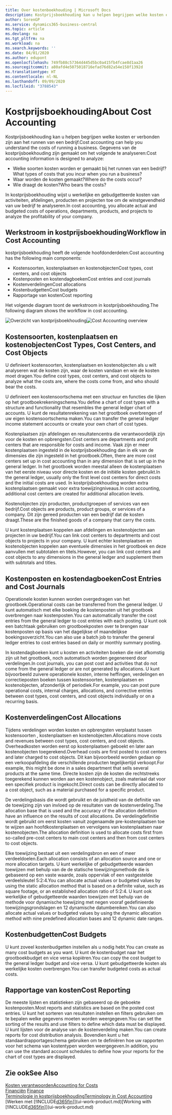 ```yaml
---
title: Over kostenboekhouding | Microsoft Docs
description: Kostprijsboekhouding kan u helpen begrijpen welke kosten er verbonden zijn aan het runnen van een bedrijf.
author: SorenGP
ms.service: dynamics365-business-central
ms.topic: article
ms.devlang: na
ms.tgt_pltfrm: na
ms.workload: na
ms.search.keywords: ''
ms.date: 04/01/2020
ms.author: edupont
ms.openlocfilehash: 749fb88c57364d445d5bc0a415fb4fcae8d1aa26
ms.sourcegitcommit: a80afd4e5075018716efad76d82a54e158f1392d
ms.translationtype: HT
ms.contentlocale: nl-NL
ms.lasthandoff: 09/09/2020
ms.locfileid: "3788543"
---
```

# <a name="about-cost-accounting"></a><span data-ttu-id="34160-103">Kostprijsboekhouding</span><span class="sxs-lookup"><span data-stu-id="34160-103">About Cost Accounting</span></span>
<span data-ttu-id="34160-104">Kostprijsboekhouding kan u helpen begrijpen welke kosten er verbonden zijn aan het runnen van een bedrijf.</span><span class="sxs-lookup"><span data-stu-id="34160-104">Cost accounting can help you understand the costs of running a business.</span></span> <span data-ttu-id="34160-105">Gegevens van de kostprijsboekhouding zijn gemaakt om het volgende te analyseren:</span><span class="sxs-lookup"><span data-stu-id="34160-105">Cost accounting information is designed to analyze:</span></span>  

-   <span data-ttu-id="34160-106">Welke soorten kosten worden er gemaakt bij het runnen van een bedrijf?</span><span class="sxs-lookup"><span data-stu-id="34160-106">What types of costs that you incur when you run a business?</span></span>  
-   <span data-ttu-id="34160-107">Waar worden de kosten gemaakt?</span><span class="sxs-lookup"><span data-stu-id="34160-107">Where do the costs occur?</span></span>  
-   <span data-ttu-id="34160-108">Wie draagt de kosten?</span><span class="sxs-lookup"><span data-stu-id="34160-108">Who bears the costs?</span></span>  

<span data-ttu-id="34160-109">In kostprijsboekhouding wijst u werkelijke en gebudgetteerde kosten van activiteiten, afdelingen, producten en projecten toe om de winstgevendheid van uw bedrijf te analyseren.</span><span class="sxs-lookup"><span data-stu-id="34160-109">In cost accounting, you allocate actual and budgeted costs of operations, departments, products, and projects to analyze the profitability of your company.</span></span>  

## <a name="workflow-in-cost-accounting"></a><span data-ttu-id="34160-110">Werkstroom in kostprijsboekhouding</span><span class="sxs-lookup"><span data-stu-id="34160-110">Workflow in Cost Accounting</span></span>  
<span data-ttu-id="34160-111">kostprijsboekhouding heeft de volgende hoofdonderdelen:</span><span class="sxs-lookup"><span data-stu-id="34160-111">Cost accounting has the following main components:</span></span>  

-   <span data-ttu-id="34160-112">Kostensoorten, kostenplaatsen en kostenobjecten</span><span class="sxs-lookup"><span data-stu-id="34160-112">Cost types, cost centers, and cost objects</span></span>  
-   <span data-ttu-id="34160-113">Kostenposten en kostendagboeken</span><span class="sxs-lookup"><span data-stu-id="34160-113">Cost entries and cost journals</span></span>  
-   <span data-ttu-id="34160-114">Kostenverdelingen</span><span class="sxs-lookup"><span data-stu-id="34160-114">Cost allocations</span></span>  
-   <span data-ttu-id="34160-115">Kostenbudgetten</span><span class="sxs-lookup"><span data-stu-id="34160-115">Cost budgets</span></span>
-   <span data-ttu-id="34160-116">Rapportage van kosten</span><span class="sxs-lookup"><span data-stu-id="34160-116">Cost reporting</span></span>  

<span data-ttu-id="34160-117">Het volgende diagram toont de werkstroom in kostprijsboekhouding.</span><span class="sxs-lookup"><span data-stu-id="34160-117">The following diagram shows the workflow in cost accounting.</span></span>  

<span data-ttu-id="34160-118">![Overzicht van kostprijsboekhouding](media/costaccountingoverview.png "CostAccountingOverview")</span><span class="sxs-lookup"><span data-stu-id="34160-118">![Cost Accounting overview](media/costaccountingoverview.png "CostAccountingOverview")</span></span>  

## <a name="cost-types-cost-centers-and-cost-objects"></a><span data-ttu-id="34160-119">Kostensoorten, kostenplaatsen en kostenobjecten</span><span class="sxs-lookup"><span data-stu-id="34160-119">Cost Types, Cost Centers, and Cost Objects</span></span>  
<span data-ttu-id="34160-120">U definieert kostensoorten, kostenplaatsen en kostenobjecten als u wilt analyseren wat de kosten zijn, waar de kosten vandaan en wie de kosten moet dragen.</span><span class="sxs-lookup"><span data-stu-id="34160-120">You define cost types, cost centers, and cost objects to analyze what the costs are, where the costs come from, and who should bear the costs.</span></span>  

<span data-ttu-id="34160-121">U definieert een kostensoortschema met een structuur en functies die lijken op het grootboekrekeningschema.</span><span class="sxs-lookup"><span data-stu-id="34160-121">You define a chart of cost types with a structure and functionality that resembles the general ledger chart of accounts.</span></span> <span data-ttu-id="34160-122">U kunt de resultatenrekening van het grootboek overbrengen of uw eigen kostensoortschema maken.</span><span class="sxs-lookup"><span data-stu-id="34160-122">You can transfer the general ledger income statement accounts or create your own chart of cost types.</span></span>  

<span data-ttu-id="34160-123">Kostenplaatsen zijn afdelingen en resultatencentra die verantwoordelijk zijn voor de kosten en opbrengsten.</span><span class="sxs-lookup"><span data-stu-id="34160-123">Cost centers are departments and profit centers that are responsible for costs and income.</span></span> <span data-ttu-id="34160-124">Vaak zijn er meer kostenplaatsen ingesteld in de kostprijsboekhouding dan in elk van de dimensies die zijn ingesteld in het grootboek.</span><span class="sxs-lookup"><span data-stu-id="34160-124">Often, there are more cost centers set up in cost accounting than in any dimension that is set up in the general ledger.</span></span> <span data-ttu-id="34160-125">In het grootboek worden meestal alleen de kostenplaatsen van het eerste niveau voor directe kosten en de initiële kosten gebruikt.</span><span class="sxs-lookup"><span data-stu-id="34160-125">In the general ledger, usually only the first level cost centers for direct costs and the initial costs are used.</span></span> <span data-ttu-id="34160-126">In kostprijsboekhouding worden extra kostenplaatsen gemaakt voor extra toewijzingniveaus.</span><span class="sxs-lookup"><span data-stu-id="34160-126">In cost accounting, additional cost centers are created for additional allocation levels.</span></span>  

<span data-ttu-id="34160-127">Kostenobjecten zijn producten, productgroepen of services van een bedrijf.</span><span class="sxs-lookup"><span data-stu-id="34160-127">Cost objects are products, product groups, or services of a company.</span></span> <span data-ttu-id="34160-128">Dit zijn gereed producten van een bedrijf dat de kosten draagt.</span><span class="sxs-lookup"><span data-stu-id="34160-128">These are the finished goods of a company that carry the costs.</span></span>  

<span data-ttu-id="34160-129">U kunt kostenplaatsen koppelen aan afdelingen en kostenobjecten aan projecten in uw bedrijf.</span><span class="sxs-lookup"><span data-stu-id="34160-129">You can link cost centers to departments and cost objects to projects in your company.</span></span> <span data-ttu-id="34160-130">U kunt echter kostenplaatsen en kostenobjecten koppelen aan eventuele dimensies in het grootboek en deze aanvullen met subtotalen en titels.</span><span class="sxs-lookup"><span data-stu-id="34160-130">However, you can link cost centers and cost objects to any dimensions in the general ledger and supplement them with subtotals and titles.</span></span>  

## <a name="cost-entries-and-cost-journals"></a><span data-ttu-id="34160-131">Kostenposten en kostendagboeken</span><span class="sxs-lookup"><span data-stu-id="34160-131">Cost Entries and Cost Journals</span></span>  
<span data-ttu-id="34160-132">Operationele kosten kunnen worden overgedragen van het grootboek.</span><span class="sxs-lookup"><span data-stu-id="34160-132">Operational costs can be transferred from the general ledger.</span></span> <span data-ttu-id="34160-133">U kunt automatisch met elke boeking de kostenposten uit het grootboek overbrengen naar kostenposten.</span><span class="sxs-lookup"><span data-stu-id="34160-133">You can automatically transfer the cost entries from the general ledger to cost entries with each posting.</span></span> <span data-ttu-id="34160-134">U kunt ook een batchtaak gebruiken om grootboekposten over te brengen naar kostenposten op basis van het dagelijkse of maandelijkse boekingsoverzicht.</span><span class="sxs-lookup"><span data-stu-id="34160-134">You can also use a batch job to transfer the general ledger entries to cost entries based on daily or monthly summary posting.</span></span>  

<span data-ttu-id="34160-135">In kostendagboeken kunt u kosten en activiteiten boeken die niet afkomstig zijn uit het grootboek, noch automatisch worden gegenereerd door verdelingen.</span><span class="sxs-lookup"><span data-stu-id="34160-135">In cost journals, you can post cost and activities that do not come from the general ledger or are not generated by allocations.</span></span> <span data-ttu-id="34160-136">U kunt bijvoorbeeld zuivere operationele kosten, interne heffingen, verdelingen en correctieposten boeken tussen kostensoorten, kostenplaatsen en kostenobjecten, afzonderlijk of periodiek.</span><span class="sxs-lookup"><span data-stu-id="34160-136">For example, you can post pure operational costs, internal charges, allocations, and corrective entries between cost types, cost centers, and cost objects individually or on a recurring basis.</span></span>  

## <a name="cost-allocations"></a><span data-ttu-id="34160-137">Kostenverdelingen</span><span class="sxs-lookup"><span data-stu-id="34160-137">Cost Allocations</span></span>  
<span data-ttu-id="34160-138">Tijdens verdelingen worden kosten en opbrengsten verplaatst tussen kostensoorten , kostenplaatsen en kostenobjecten.</span><span class="sxs-lookup"><span data-stu-id="34160-138">Allocations move costs and revenues between cost types, cost centers, and cost objects.</span></span> <span data-ttu-id="34160-139">Overheadkosten worden eerst op kostenplaatsen geboekt en later aan kostenobjecten toegerekend.</span><span class="sxs-lookup"><span data-stu-id="34160-139">Overhead costs are first posted to cost centers and later charged to cost objects.</span></span> <span data-ttu-id="34160-140">Dit kan bijvoorbeeld worden gedaan op een verkoopafdeling die verschillende producten tegelijkertijd verkoopt.</span><span class="sxs-lookup"><span data-stu-id="34160-140">For example, this might be done in a sales department that sells several products at the same time.</span></span> <span data-ttu-id="34160-141">Directe kosten zijn de kosten die rechtstreeks toegerekend kunnen worden aan een kostenobject, zoals materiaal dat voor een specifiek product is ingekocht.</span><span class="sxs-lookup"><span data-stu-id="34160-141">Direct costs can be directly allocated to a cost object, such as a material purchased for a specific product.</span></span>  

<span data-ttu-id="34160-142">De verdelingsbasis die wordt gebruikt en de juistheid van de definitie van de toewijzing zijn van invloed op de resultaten van de kostenverdeling.</span><span class="sxs-lookup"><span data-stu-id="34160-142">The allocation base that is used and the accuracy of the allocation definition have an influence on the results of cost allocations.</span></span> <span data-ttu-id="34160-143">De verdelingdefinitie wordt gebruikt om eerst kosten vanuit zogenaamde pre-kostenplaatsen toe te wijzen aan hoofdkostenplaatsen en vervolgens van kostenplaatsen naar kostenobjecten.</span><span class="sxs-lookup"><span data-stu-id="34160-143">The allocation definition is used to allocate costs first from so-called pre-cost centers to main cost centers and then from cost centers to cost objects.</span></span>  

<span data-ttu-id="34160-144">Elke toewijzing bestaat uit een verdelingsbron en een of meer verdeeldoelen.</span><span class="sxs-lookup"><span data-stu-id="34160-144">Each allocation consists of an allocation source and one or more allocation targets.</span></span> <span data-ttu-id="34160-145">U kunt werkelijke of gebudgetteerde waarden toewijzen met behulp van de de statische toewijzingsmethode die is gebaseerd op een vaste waarde, zoals oppervlak of een vastgestelde verdeelsleutel 5:2:4.</span><span class="sxs-lookup"><span data-stu-id="34160-145">You can allocate actual values or budgeted values by using the static allocation method that is based on a definite value, such as square footage, or an established allocation ratio of 5:2:4.</span></span> <span data-ttu-id="34160-146">U kunt ook werkelijke of gebudgetteerde waarden toewijzen met behulp van de methode voor dynamische toewijzing met negen vooraf gedefinieerde toewijzingsgrondslagen en 12 dynamische datumbereiken.</span><span class="sxs-lookup"><span data-stu-id="34160-146">You can also allocate actual values or budgeted values by using the dynamic allocation method with nine predefined allocation bases and 12 dynamic date ranges.</span></span>  

## <a name="cost-budgets"></a><span data-ttu-id="34160-147">Kostenbudgetten</span><span class="sxs-lookup"><span data-stu-id="34160-147">Cost Budgets</span></span>  
<span data-ttu-id="34160-148">U kunt zoveel kostenbudgetten instellen als u nodig hebt.</span><span class="sxs-lookup"><span data-stu-id="34160-148">You can create as many cost budgets as you want.</span></span> <span data-ttu-id="34160-149">U kunt de kostenbudget naar het grootboekbudget en vice versa kopiëren.</span><span class="sxs-lookup"><span data-stu-id="34160-149">You can copy the cost budget to the general ledger budget and vice versa.</span></span> <span data-ttu-id="34160-150">U kunt gebudgetteerde kosten als werkelijke kosten overbrengen.</span><span class="sxs-lookup"><span data-stu-id="34160-150">You can transfer budgeted costs as actual costs.</span></span>  

## <a name="cost-reporting"></a><span data-ttu-id="34160-151">Rapportage van kosten</span><span class="sxs-lookup"><span data-stu-id="34160-151">Cost Reporting</span></span>  
<span data-ttu-id="34160-152">De meeste lijsten en statistieken zijn gebaseerd op de geboekte kostenposten.</span><span class="sxs-lookup"><span data-stu-id="34160-152">Most reports and statistics are based on the posted cost entries.</span></span> <span data-ttu-id="34160-153">U kunt het sorteren van resultaten instellen en filters gebruiken om te bepalen welke gegevens moeten worden weergegeven.</span><span class="sxs-lookup"><span data-stu-id="34160-153">You can set the sorting of the results and use filters to define which data must be displayed.</span></span> <span data-ttu-id="34160-154">U kunt lijsten voor de analyse van de kostenverdeling maken.</span><span class="sxs-lookup"><span data-stu-id="34160-154">You can create reports for cost distribution analysis.</span></span> <span data-ttu-id="34160-155">Bovendien kunt u het standaardrapportageschema gebruiken om te definiëren hoe uw rapporten voor het schema van kostentypen worden weergegeven.</span><span class="sxs-lookup"><span data-stu-id="34160-155">In addition, you can use the standard account schedules to define how your reports for the chart of cost types are displayed.</span></span>  

## <a name="see-also"></a><span data-ttu-id="34160-156">Zie ook</span><span class="sxs-lookup"><span data-stu-id="34160-156">See Also</span></span>  
 [<span data-ttu-id="34160-157">Kosten verantwoorden</span><span class="sxs-lookup"><span data-stu-id="34160-157">Accounting for Costs</span></span>](finance-manage-cost-accounting.md)  
 <span data-ttu-id="34160-158">[Financiën](finance.md) </span><span class="sxs-lookup"><span data-stu-id="34160-158">[Finance](finance.md) </span></span>  
 [<span data-ttu-id="34160-159">Terminologie in kostprijsboekhouding</span><span class="sxs-lookup"><span data-stu-id="34160-159">Terminology in Cost Accounting</span></span>](finance-terminology-in-cost-accounting.md)  
 <span data-ttu-id="34160-160">[Werken met [!INCLUDE[d365fin](includes/d365fin_md.md)]](ui-work-product.md)</span><span class="sxs-lookup"><span data-stu-id="34160-160">[Working with [!INCLUDE[d365fin](includes/d365fin_md.md)]](ui-work-product.md)</span></span>
